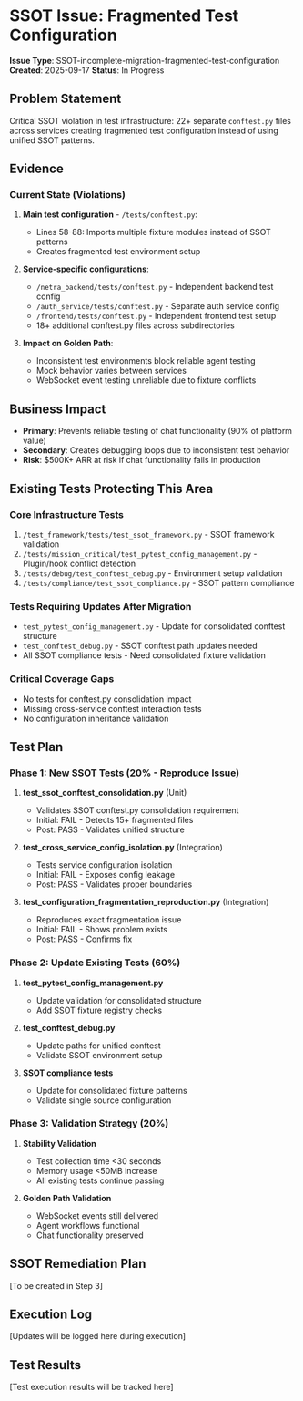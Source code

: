# SSOT Issue: Fragmented Test Configuration

**Issue Type**: SSOT-incomplete-migration-fragmented-test-configuration
**Created**: 2025-09-17
**Status**: In Progress

## Problem Statement

Critical SSOT violation in test infrastructure: 22+ separate `conftest.py` files across services creating fragmented test configuration instead of using unified SSOT patterns.

## Evidence

### Current State (Violations)
1. **Main test configuration** - `/tests/conftest.py`:
   - Lines 58-88: Imports multiple fixture modules instead of SSOT patterns
   - Creates fragmented test environment setup

2. **Service-specific configurations**:
   - `/netra_backend/tests/conftest.py` - Independent backend test config
   - `/auth_service/tests/conftest.py` - Separate auth service config  
   - `/frontend/tests/conftest.py` - Independent frontend test setup
   - 18+ additional conftest.py files across subdirectories

3. **Impact on Golden Path**:
   - Inconsistent test environments block reliable agent testing
   - Mock behavior varies between services
   - WebSocket event testing unreliable due to fixture conflicts

## Business Impact

- **Primary**: Prevents reliable testing of chat functionality (90% of platform value)
- **Secondary**: Creates debugging loops due to inconsistent test behavior
- **Risk**: $500K+ ARR at risk if chat functionality fails in production

## Existing Tests Protecting This Area

### Core Infrastructure Tests
1. `/test_framework/tests/test_ssot_framework.py` - SSOT framework validation
2. `/tests/mission_critical/test_pytest_config_management.py` - Plugin/hook conflict detection
3. `/tests/debug/test_conftest_debug.py` - Environment setup validation
4. `/tests/compliance/test_ssot_compliance.py` - SSOT pattern compliance

### Tests Requiring Updates After Migration
- `test_pytest_config_management.py` - Update for consolidated conftest structure
- `test_conftest_debug.py` - SSOT conftest path updates needed
- All SSOT compliance tests - Need consolidated fixture validation

### Critical Coverage Gaps
- No tests for conftest.py consolidation impact
- Missing cross-service conftest interaction tests
- No configuration inheritance validation

## Test Plan

### Phase 1: New SSOT Tests (20% - Reproduce Issue)

1. **test_ssot_conftest_consolidation.py** (Unit)
   - Validates SSOT conftest.py consolidation requirement
   - Initial: FAIL - Detects 15+ fragmented files
   - Post: PASS - Validates unified structure

2. **test_cross_service_config_isolation.py** (Integration)
   - Tests service configuration isolation
   - Initial: FAIL - Exposes config leakage
   - Post: PASS - Validates proper boundaries

3. **test_configuration_fragmentation_reproduction.py** (Integration)
   - Reproduces exact fragmentation issue
   - Initial: FAIL - Shows problem exists
   - Post: PASS - Confirms fix

### Phase 2: Update Existing Tests (60%)

1. **test_pytest_config_management.py**
   - Update validation for consolidated structure
   - Add SSOT fixture registry checks

2. **test_conftest_debug.py**
   - Update paths for unified conftest
   - Validate SSOT environment setup

3. **SSOT compliance tests**
   - Update for consolidated fixture patterns
   - Validate single source configuration

### Phase 3: Validation Strategy (20%)

1. **Stability Validation**
   - Test collection time <30 seconds
   - Memory usage <50MB increase
   - All existing tests continue passing

2. **Golden Path Validation**
   - WebSocket events still delivered
   - Agent workflows functional
   - Chat functionality preserved

## SSOT Remediation Plan

[To be created in Step 3]

## Execution Log

[Updates will be logged here during execution]

## Test Results

[Test execution results will be tracked here]